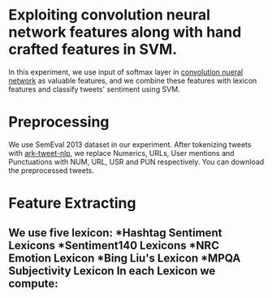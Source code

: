# Exploiting convolution neural network features along with hand crafted features in SVM.
In this experiment, we use input of softmax layer in [convolution nueral network][1] as valuable features, and we combine these features with lexicon features and classify tweets' sentiment using SVM.

# Preprocessing
We use SemEval 2013 dataset in our experiment. After tokenizing tweets with [ark-tweet-nlp][2], we replace Numerics, URLs, User mentions and Punctuations with NUM, URL, USR and PUN respectively. You can download the preprocessed tweets.

# Feature Extracting
We use five lexicon:
*Hashtag Sentiment Lexicons
*Sentiment140 Lexicons
*NRC Emotion Lexicon
*Bing Liu's Lexicon
*MPQA Subjectivity Lexicon
In each Lexicon we compute:
-

[1]: http://arxiv.org/abs/1408.5882
[2]: http://www.cs.cmu.edu/~ark/TweetNLP/
